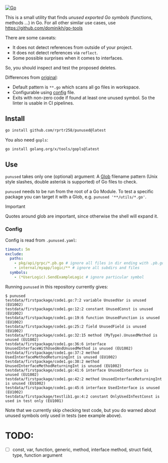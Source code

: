 [![Go](https://github.com/rprtr258/punused/actions/workflows/go.yml/badge.svg)](https://github.com/rprtr258/punused/actions/workflows/go.yml)

This is a small utility that finds _unused exported Go symbols_ (functions, methods ...) in Go. For all other similar use cases, use https://github.com/dominikh/go-tools

There are some caveats:
* It does not detect references from outside of your project.
* It does not detect references via `reflect`.
* Some possible surprises when it comes to interfaces.

So, you should inspect and test the proposed deletes.

Differences from [original](https://github.com/bep/punused):
- Default pattern is `**.go` which scans all go files in workspace.
- Configurable using [config](#config) file.
- Exits with non-zero code if found at least one unused symbol. So the linter is usable in CI pipelines.

## Install

```bash
go install github.com/rprtr258/punused@latest
```

You also need `gopls`:

```bash
go install golang.org/x/tools/gopls@latest
```

## Use

`punused` takes only one (optional) argument: A [Glob](https://github.com/gobwas/glob) filename pattern (Unix style slashes, double asterisk is supported) of Go files to check.

`punused` needs to be run from the root of a Go Module. To test a specific package you can target it with a Glob, e.g. `punused '**/utils/*.go'`.

> [!IMPORTANT]
> Quotes around glob are important, since otherwise the shell will expand it.

### Config

Config is read from `.punused.yaml`:
```yaml
timeout: 5m
exclude:
  paths:
    - pkg/api/grpc/*.pb.go # ignore all files in dir ending with .pb.go
    - internal/myapp/logic/** # ignore all subdirs and files
  symbols:
    - (*UserLogic).SendExampleLogic # ignore particular symbol
```

Running `punused` in this repository currently gives:

```
$ punused
testdata/firstpackage/code1.go:7:2 variable UnusedVar is unused (EU1002)
testdata/firstpackage/code1.go:12:2 constant UnusedConst is unused (EU1002)
testdata/firstpackage/code1.go:19:6 function UnusedFunction is unused (EU1002)
testdata/firstpackage/code1.go:25:2 field UnusedField is unused (EU1002)
testdata/firstpackage/code1.go:32:15 method (MyType).UnusedMethod is unused (EU1002)
testdata/firstpackage/code1.go:36:6 interface UnusedInterfaceWithUsedAndUnusedMethod is unused (EU1002)
testdata/firstpackage/code1.go:37:2 method UsedInterfaceMethodReturningInt is unused (EU1002)
testdata/firstpackage/code1.go:38:2 method UnusedInterfaceMethodReturningInt is unused (EU1002)
testdata/firstpackage/code1.go:41:6 interface UnusedInterface is unused (EU1002)
testdata/firstpackage/code1.go:42:2 method UnusedInterfaceReturningInt is unused (EU1002)
testdata/firstpackage/code1.go:45:6 interface UsedInterface is unused (EU1002)
testdata/firstpackage/testlib1.go:4:2 constant OnlyUsedInTestConst is used in test only (EU1001)
```

Note that we currently skip checking test code, but you do warned about unused symbols only used in tests (see example above).

# TODO:
- [ ] const, var, function, generic, method, interface method, struct field, type, function argument
